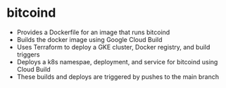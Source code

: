 # bitcoind

* Provides a Dockerfile for an image that runs bitcoind
* Builds the docker image using Google Cloud Build
* Uses Terraform to deploy a GKE cluster, Docker registry, and build triggers
* Deploys a k8s namespae, deployment, and service for bitcoind using Cloud Build
* These builds and deploys are triggered by pushes to the main branch 
